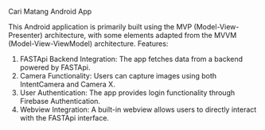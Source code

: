 Cari Matang Android App

This Android application is primarily built using the MVP (Model-View-Presenter) architecture, with some elements adapted from the MVVM (Model-View-ViewModel) architecture.
Features:

1. FASTApi Backend Integration: The app fetches data from a backend powered by FASTApi.
2. Camera Functionality: Users can capture images using both IntentCamera and Camera X.
3. User Authentication: The app provides login functionality through Firebase Authentication.
4. Webview Integration: A built-in webview allows users to directly interact with the FASTApi interface.


